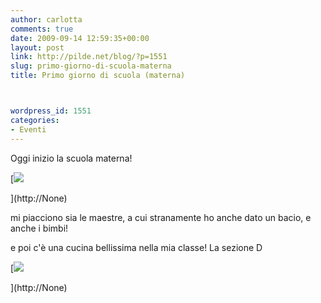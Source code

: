 ```yaml
---
author: carlotta
comments: true
date: 2009-09-14 12:59:35+00:00
layout: post
link: http://pilde.net/blog/?p=1551
slug: primo-giorno-di-scuola-materna
title: Primo giorno di scuola (materna)



wordpress_id: 1551
categories:
- Eventi
---
```


Oggi inizio la scuola materna!

[![]({{baseurl}}/uploads/2009/09/scuola2.jpg)


](http://None)




mi piacciono sia le maestre, a cui stranamente ho anche dato un bacio, e anche i bimbi!

e poi c'è una cucina bellissima nella mia classe! La sezione D

[![]({{baseurl}}/uploads/2009/09/scuola3.jpg)


](http://None)



